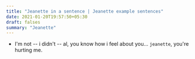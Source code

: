 ```yaml
---
title: "Jeanette in a sentence | Jeanette example sentences"
date: 2021-01-20T19:57:50+05:30
draft: falses
summary: "Jeanette"
---
```

- I'm not -- i didn't -- al, you know how i feel about you... `jeanette`, you're hurting me.
                 
